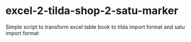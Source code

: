 # excel-2-tilda-shop-2-satu-marker
Simple script to transform excel table book to tilda import format and satu import format
